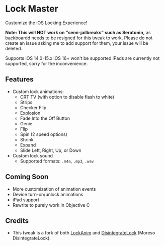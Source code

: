 # Lock Master
Customize the iOS Locking Experience!

**Note: This will NOT work on "semi-jailbreaks" such as Serotonin,** as backboardd needs to be resigned for this tweak to work. Please do not create an issue asking me to add support for them, your issue will be deleted.

Supports iOS 14.0-15.x
iOS 16+ won't be supported
iPads are currently not supported, sorry for the inconvenience.

## Features
- Custom lock animations:
    - CRT TV (with option to disable flash to white)
    - Strips
    - Checker Flip
    - Explosion
    - Fade Into the Off Button
    - Genie
    - Flip
    - Spin (2 speed options)
    - Shrink
    - Expand
    - Slide Left, Right, Up, or Down
- Custom lock sound
    - Supported formats: `.m4a`, `.mp3`, `.wav`

## Coming Soon
- More customization of animation events
- Device turn-on/unlock animations
- iPad support
- Rewrite to purely work in Objective C

## Credits
- This tweak is a fork of both [LockAnim](https://github.com/julioverne/LockAnim) and [DisintegrateLock](https://github.com/p0358/DisintegrateLock/tree/master) (Moreso DisintegrateLock).
